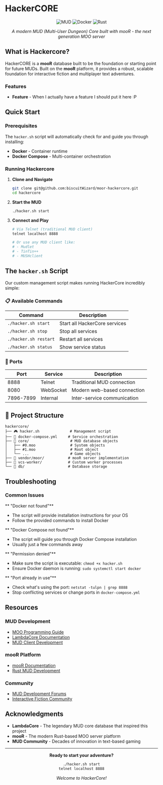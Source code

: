 # HackerCORE

<div align="center">

![MUD](https://img.shields.io/badge/MUD-Multi--User%20Dungeon-blue?style=for-the-badge&logo=terminal)
![Docker](https://img.shields.io/badge/Docker-Ready-2496ED?style=for-the-badge&logo=docker)
![Rust](https://img.shields.io/badge/Powered%20by-Rust-orange?style=for-the-badge&logo=rust)

*A modern MUD (Multi-User Dungeon) Core built with mooR - the next generation MOO server*

</div>

## What is Hackercore?

HackerCORE is a **mooR** database built to be the foundation or starting point for future MUDs. Built on the **mooR** platform, it provides a robust, scalable foundation for interactive fiction and multiplayer text adventures.

### Features

- **Feature** - When I actually have a feature I should put it here :P

## Quick Start

### Prerequisites

The `hacker.sh` script will automatically check for and guide you through installing:

- **Docker** - Container runtime
- **Docker Compose** - Multi-container orchestration

### Running Hackercore

1. **Clone and Navigate**
   ```bash
   git clone git@github.com:biscuitWizard/moor-hackercore.git
   cd hackercore
   ```

2. **Start the MUD**
   ```bash
   ./hacker.sh start
   ```

3. **Connect and Play**
   ```bash
   # Via Telnet (traditional MUD client)
   telnet localhost 8888
   
   # Or use any MUD client like:
   # - Mudlet
   # - TinTin++
   # - MUSHclient
   ```

## The `hacker.sh` Script

Our custom management script makes running HackerCore incredibly simple:

### 📋 Available Commands

| Command | Description |
|---------|-------------|
| `./hacker.sh start` | Start all HackerCore services |
| `./hacker.sh stop` | Stop all services |
| `./hacker.sh restart` | Restart all services |
| `./hacker.sh status` | Show service status |

### 🔌 Ports

| Port | Service | Description |
|------|---------|-------------|
| 8888 | Telnet | Traditional MUD connection |
| 8080 | WebSocket | Modern web-based connection |
| 7896-7899 | Internal | Inter-service communication |

## 📁 Project Structure

```
hackercore/
├── 🎮 hacker.sh              # Management script
├── 🐳 docker-compose.yml     # Service orchestration
├── 📂 core/                   # MUD database objects
│   ├── #0.moo                # System objects
│   ├── #1.moo                # Root object
│   └── ...                   # Game objects
├── 📂 vendor/moor/           # mooR server implementation
├── 📂 vcs-worker/            # Custom worker processes
└── 📂 db/                    # Database storage
```

## Troubleshooting

### Common Issues

** "Docker not found"**
- The script will provide installation instructions for your OS
- Follow the provided commands to install Docker

** "Docker Compose not found"**
- The script will guide you through Docker Compose installation
- Usually just a few commands away

** "Permission denied"**
- Make sure the script is executable: `chmod +x hacker.sh`
- Ensure Docker daemon is running: `sudo systemctl start docker`

** "Port already in use"**
- Check what's using the port: `netstat -tulpn | grep 8888`
- Stop conflicting services or change ports in `docker-compose.yml`

## Resources

### MUD Development
- [MOO Programming Guide](https://www.hayseed.net/MOO/)
- [LambdaCore Documentation](https://www.lambda.org/)
- [MUD Client Development](https://www.mudconnect.com/)

### mooR Platform
- [mooR Documentation](https://github.com/ryan-daum/moor)
- [Rust MUD Development](https://crates.io/crates/moor)

### Community
- [MUD Development Forums](https://www.mudconnect.com/)
- [Interactive Fiction Community](https://intfiction.org/)

## Acknowledgments

- **LambdaCore** - The legendary MUD core database that inspired this project
- **mooR** - The modern Rust-based MOO server platform
- **MUD Community** - Decades of innovation in text-based gaming

---

<div align="center">

**Ready to start your adventure?**

```bash
./hacker.sh start
telnet localhost 8888
```

*Welcome to HackerCore!* 

</div>